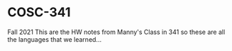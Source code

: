 # COSC-341
Fall 2021
This are the HW notes from Manny's Class in 341 so these are all the languages that we learned...
